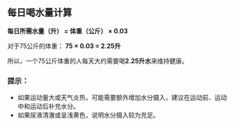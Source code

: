 ## 每日喝水量计算

 **每日所需水量（升） = 体重（公斤） × 0.03**

对于75公斤的体重：
 **75 × 0.03 = 2.25升**

所以，一个75公斤体重的人每天大约需要喝**2.25升水**来维持健康。

### 提示：

- 如果运动量大或天气炎热，可能需要额外增加水分摄入，建议在运动前、运动中和运动后补充水分。
- 如果尿液清澈或呈浅黄色，说明水分摄入较为充足。